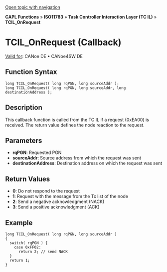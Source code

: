 [Open topic with navigation](../../../../../../CANoeDEFamily.htm#Topics/CAPLFunctions/ISO11783/ISOInteractionLayerTC/Functions/CAPLfunctionIso11783TCILOnRequest.md)

**CAPL Functions** » **ISO11783** » **Task Controller Interaction Layer (TC IL)** » **TCIL_OnRequest**

# TCIL_OnRequest (Callback)

[Valid for](../../../../Shared/FeatureAvailability.md): CANoe DE • CANoe4SW DE

## Function Syntax

```plaintext
long TCIL_OnRequest( long rqPGN, long sourceAddr );
long TCIL_OnRequest( long rqPGN, long sourceAddr, long destinationAddress );
```

## Description

This callback function is called from the TC IL if a request (0xEA00) is received. The return value defines the node reaction to the request.

## Parameters

- **rqPGN**: Requested PGN
- **sourceAddr**: Source address from which the request was sent
- **destinationAddress**: Destination address on which the request was sent

## Return Values

- **0**: Do not respond to the request
- **1**: Request with the message from the Tx list of the node
- **2**: Send a negative acknowledgment (NACK)
- **3**: Send a positive acknowledgment (ACK)

## Example

```plaintext
long TCIL_OnRequest( long rqPGN, long sourceAddr )
{
  switch( rqPGN ) {
    case 0xFF02:
      return 2; // send NACK
  }
  return 1;
}
```

